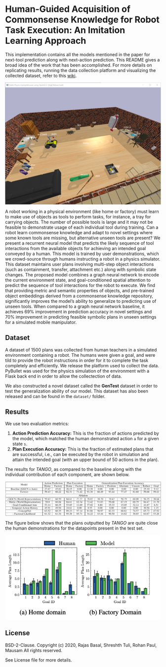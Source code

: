 # Human-Guided Acquisition of Commonsense Knowledge for Robot Task Execution: An Imitation Learning Approach

This implementation contains all the models mentioned in the paper for next-tool prediction along with next-action prediction. This README gives a broad idea of the work that has been accomplished. For more details on replicating results, running the data collection platform and visualizing the collected dataset, refer to this [wiki](https://github.com/reail-iitd/Robot-task-planning/wiki).

<img src="/figures/screenshot.png" width="900" align="middle">

A robot working in a physical environment (like home or factory) must learn  to  make  use  of  objects  as  tools  to  perform  tasks,  for  instance,  a  tray  for carrying objects. The number of possible tools is large and it may not be feasible to demonstrate usage of each individual tool during training. Can a robot learn commonsense knowledge and adapt to novel settings where some known tools are missing, but alternative unseen tools are present? We present a recurrent neural model that predicts the likely sequence of tool interactions from the available objects for achieving an intended goal conveyed by a human.  This model is trained by user demonstrations,  which we crowd-source through humans instructing a robot in a physics simulator. This dataset maintains user plans involving multi-step object interactions (such as containment, transfer, attachment etc.) along with symbolic state changes.  The proposed model combines a graph neural network to encode the current environment state, and goal-conditioned spatial attention to predict the sequence of tool interactions for the robot to execute.  We find that providing metric and semantic properties of objects, and pre-trained object embeddings derived from a commonsense knowledge repository, significantly improves the model’s ability to generalize to predicting use of unseen tools. When compared to a graph neural network baseline, it achieves 69% improvement in prediction accuracy in novel settings and 70% improvement in predicting feasible symbolic plans in unseen settings for a simulated mobile manipulator.

## Dataset

A dataset of 1500 plans was collected from human teachers in a simulated environment containing a robot. The humans were given a goal, and were tild to provide the robot instructions in order for it to complete the task completely and efficiently. We release the platform used to collect the data. PyBullet was used for the physics simulation of the environment with a Flask back end in order to allow the collectection of data.

We also constructed a novel dataset called the **GenTest** dataset in order to test the generalization ability of our model. This dataset has also been released and can be found in the `dataset/` folder.

## Results

We use two evaluation metrics:
1. **Action Prediction Accuracy:** This is the fraction of actions predicted by the model, which matched the human demonstrated action `a` for a given state `s`.
2. **Plan Execution Accuracy:** This is the fraction of estimated plans that are successful, i.e., can be executed by the robot in simulation and attain the intended goal (with an upper bound of 50 actions in the plan). 

The results for *TANGO*, as compared to the baseline along with the individual contribution of each component, are shown below.

<img src="https://github.com/reail-iitd/Robot-task-planning/blob/master/figures/tango_table.png" width="900" align="middle">

The figure below shows that the plans outputted by *TANGO* are quite close the human demonstrations for the datapoints present in the test set.

<p align="center">
<img src="https://github.com/reail-iitd/Robot-task-planning/blob/master/figures/plan_lengths.png" width="500" align="middle">
</p>

## License

BSD-2-Clause. 
Copyright (c) 2020, Rajas Basal, Shreshth Tuli, Rohan Paul, Mausam
All rights reserved.

See License file for more details.
